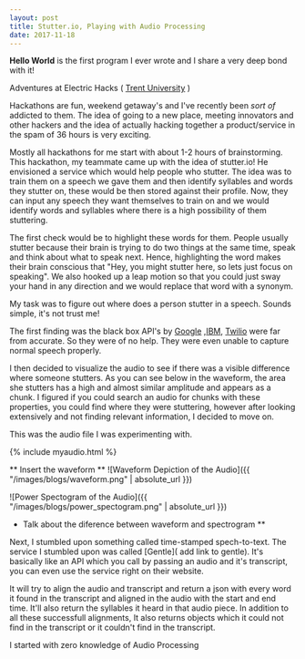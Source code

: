 ```yaml
---
layout: post
title: Stutter.io, Playing with Audio Processing
date: 2017-11-18
---
```


**Hello World** is the first program I ever wrote and I share a very deep bond with it!

Adventures at Electric Hacks ( [Trent University](https://www.trentu.ca/) )

Hackathons are fun, weekend getaway's and I've recently been *sort of* addicted to them. The idea of going to a new place, meeting innovators and other hackers and the idea of actually hacking together a product/service in the spam of 36 hours is very exciting. 

Mostly all hackathons for me start with about 1-2 hours of brainstorming. This hackathon, my teammate came up with the idea of stutter.io!
He envisioned a service which would help people who stutter. The idea was to train them on a speech we gave them and then identify syllables and words they stutter on, these would be then stored against their profile. Now, they can input any speech they want themselves to train on and we would identify words and syllables where there is a high possibility of them stuttering. 

The first check would be to highlight these words for them. People usually stutter because their brain is trying to do two things at the same time, speak and think about what to speak next. Hence, highlighting the word makes their brain conscious that "Hey, you might stutter here, so lets just focus on speaking". We also hooked up a leap motion so that you could just sway your hand in any direction and we would replace that word with a synonym.

My task was to figure out where does a person stutter in a speech. Sounds simple, it's not trust me!

The first finding was the black box API's by [Google](https://cloud.google.com/speech/) ,[IBM](https://www.ibm.com/watson/services/speech-to-text/), [Twilio](https://www.twilio.com/speech-recognition) were far from accurate. So they were of no help. They were even unable to capture normal speech properly.

I then decided to visualize the audio to see if there was a visible difference where someone stutters. As you can see below in the waveform, the area she stutters has a high and almost similar amplitude and appears as a chunk. I figured if you could search an audio for chunks with these properties, you could find where they were stuttering, however after looking extensively and not finding relevant information, I decided to move on.

This was the audio file I was experimenting with.

{% include myaudio.html %}

** Insert the waveform **
![Waveform Depiction of the Audio]({{ "/images/blogs/waveform.png" | absolute_url }})

![Power Spectogram of the Audio]({{ "/images/blogs/power_spectogram.png" | absolute_url }})

* Talk about the diference between waveform and spectrogram ** 

Next, I stumbled upon something called time-stamped spech-to-text. The service I stumbled upon was called [Gentle]( add link to gentle). It's basically like an API which you call by passing an audio and it's transcript, you can even use the service right on their website.

It will try to align the audio and transcript and return a json with every word it found in the transcript and aligned in the audio with the start and end time. It'll also return the syllables it heard in that audio piece. In addition to all these successfull alignments, It also returns objects which it could not find in the transcript or it couldn't find in the transcript. 




I started with zero knowledge of Audio Processing 



